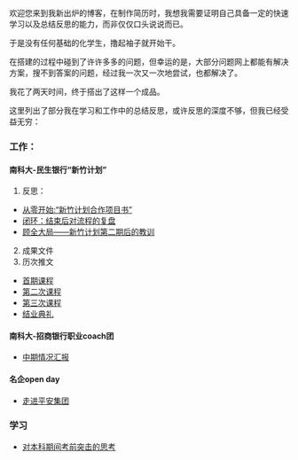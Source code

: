 

欢迎您来到我新出炉的博客，在制作简历时，我想我需要证明自己具备一定的快速学习以及总结反思的能力，而非仅仅口头说说而已。

于是没有任何基础的化学生，撸起袖子就开始干。

在搭建的过程中碰到了许许多多的问题，但幸运的是，大部分问题网上都能有解决方案，搜不到答案的问题，经过我一次又一次地尝试，也都解决了。

我花了两天时间，终于搭出了这样一个成品。

这里列出了部分我在学习和工作中的总结反思，或许反思的深度不够，但我已经受益无穷：

### 工作：
#### 南科大-民生银行“新竹计划”
1. 反思：
- [从零开始:“新竹计划合作项目书”](需要添加链接)
- [闭环：结束后对流程的复盘](https://creatletter.github.io/test/blog/2018/11/24/%E6%96%B0%E7%AB%B9%E8%AE%A1%E5%88%92%E6%B5%81%E7%A8%8B%E5%A4%8D%E7%9B%98/)
- [顾全大局——新竹计划第二期后的教训](https://creatletter.github.io/test/blog/2018/11/27/%E9%A1%BE%E5%85%A8%E5%A4%A7%E5%B1%80-%E6%96%B0%E7%AB%B9%E8%AE%A1%E5%88%92%E7%AC%AC%E4%BA%8C%E6%9C%9F%E8%AF%BE%E7%A8%8B%E5%A4%8D%E7%9B%98/)
2. 成果文件
3. 历次推文
  - [首期课程](https://mp.weixin.qq.com/s?__biz=MzIxMDI3MDgyMA==&mid=2247485419&idx=2&sn=c7fb4348ea5bc100f44af4ecc4efb012&chksm=976668e0a011e1f614ee08569b8bebee91e07fa19535683a7785395576846731133c30c8d7c8&mpshare=1&scene=1&srcid=12212C5u642mjcwaohnpsBwr#rd)
  - [第二次课程](https://mp.weixin.qq.com/s__biz=MzIxMDI3MDgyMA==&mid=2247485430&idx=1&sn=b97e18cebea9f5e6b7aa9c16350bcfb7&chksm=976668fda011e1eb769d6881d7adf62121c8b6f296cbcc224a32c88dca9fbe8ef395851ff13e&mpshare=1&scene=1&srcid=12211XmHgAGwxGax738ppTtt#rd)
  - [第三次课程](https://mp.weixin.qq.com/s?__biz=MzIxMDI3MDgyMA==&mid=2247485459&idx=1&sn=c86c19f1ebf42899285b91c97ec5e823&chksm=97666718a011ee0e7d6bdeb1741a994e154354186de5ea657cad6dc273ad28591f6cf45c1000&mpshare=1&scene=1&srcid=1221ez88wJ6kvqNFW0xusvI2#rd)
  - [结业典礼](https://mp.weixin.qq.com/s?__biz=MzIxMDI3MDgyMA==&mid=2247485467&idx=1&sn=7670b9210f8eab76c60b4b5b95dd9da5&chksm=97666710a011ee067a485164a9e49533719f2a22aa8f3f615cce8c5c95d59efc33b7591d7687&mpshare=1&scene=1&srcid=1221bkKyctIgHdSHMFAE0JGd#rd)

#### 南科大-招商银行职业coach团

- [中期情况汇报](需要添加链接)

#### 名企open day
- [走进平安集团](https://mp.weixin.qq.com/s?__biz=MzIxMDI3MDgyMA==&mid=2247485463&idx=1&sn=114617961c71dc764263257c4b5fea02&chksm=9766671ca011ee0a93a6b9239cca32f8c1541e966f7f25c964ab833966e3b17f2e432aeefa8c&mpshare=1&scene=1&srcid=12216TbHQSs3bpuwYF2430MS#rd)

### 学习
 - [对本科期间考前突击的思考](https://creatletter.github.io/test/%E5%B7%A5%E4%BD%9C%E5%A4%8D%E7%9B%98/2019/01/20/%E5%AF%B9%E6%9C%AC%E7%A7%91%E8%80%83%E5%89%8D%E7%AA%81%E5%87%BB%E7%9A%84%E6%80%9D%E8%80%83/)
